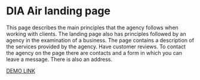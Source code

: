 # DIA Air landing page

This page describes the main principles that the agency follows when working with clients. The landing page also has principles followed by an agency in the examination of a business. The page contains a description of the services provided by the agency. Have customer reviews. To contact the agency on the page there are contacts and a form in which you can leave a message. There is also an address.

[DEMO LINK](https://bonum-taurus.github.io/dia-landing/)
